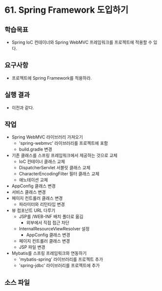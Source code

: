 # 61. Spring Framework 도입하기

## 학습목표

- Spring IoC 컨테이너와 Spring WebMVC 프레임워크를 프로젝트에 적용할 수 있다.

## 요구사항

- 프로젝트에 Spring Framework를 적용하라.

## 실행 결과

- 이전과 같다.

## 작업

- Spring WebMVC 라이브러리 가져오기
  - 'spring-webmvc' 라이브러리를 프로젝트에 포함
  - build.gradle 변경
- 기존 클래스를 스프링 프레임워크에서 제공하는 것으로 교체 
  - IoC 컨테이너 클래스 교체
  - DispatcherServlet 서블릿 클래스 교체
  - CharacterEncodingFilter 필터 클래스 교체
  - 애노테이션 교체
- AppConfig 클래스 변경
- 서비스 클래스 변경
- 페이지 컨트롤러 클래스 변경
  - 파라미터와 리턴타입 변경
- 뷰 컴포넌트 URL 다루기
  - JSP를 /WEB-INF 배치 폴더로 옮김
    - 외부에서 직접 접근 차단
  - InternalResourceViewResolver 설정
    - AppConfig 클래스 변경
  - 페이지 컨트롤러 클래스 변경
  - JSP 파일 변경
- Mybatis를 스프링 프레임워크와 연동하기
  - 'mybatis-spring' 라이브러리를 프로젝트 추가
  - 'spring-jdbc' 라이브러리를 프로젝트에 추가



## 소스 파일

